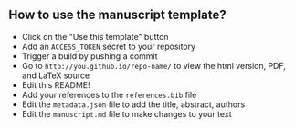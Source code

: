 ## How to use the manuscript template?

- Click on the "Use this template" button
- Add an `ACCESS_TOKEN` secret to your repository
- Trigger a build by pushing a commit
- Go to `http://you.github.io/repo-name/` to view the html version, PDF, and LaTeX source
- Edit this README!
- Add your references to the `references.bib` file
- Edit the `metadata.json` file to add the title, abstract, authors
- Edit the `manuscript.md` file to make changes to your text